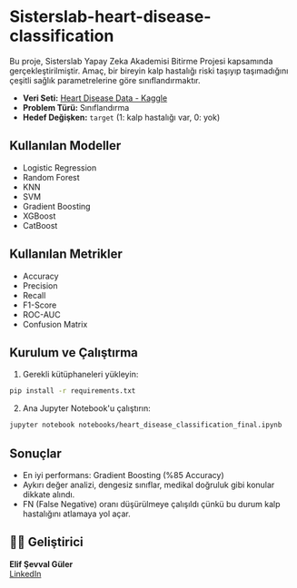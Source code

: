 # Sisterslab-heart-disease-classification

Bu proje, Sisterslab Yapay Zeka Akademisi Bitirme Projesi kapsamında gerçekleştirilmiştir. Amaç, bir bireyin kalp hastalığı riski taşıyıp taşımadığını çeşitli sağlık parametrelerine göre sınıflandırmaktır.


- **Veri Seti:** [Heart Disease Data - Kaggle](https://www.kaggle.com/datasets/redwankarimsony/heart-disease-data)
- **Problem Türü:** Sınıflandırma
- **Hedef Değişken:** `target` (1: kalp hastalığı var, 0: yok)


##  Kullanılan Modeller

- Logistic Regression
- Random Forest
- KNN
- SVM
- Gradient Boosting
- XGBoost
- CatBoost

##  Kullanılan Metrikler

- Accuracy
- Precision
- Recall
- F1-Score
- ROC-AUC
- Confusion Matrix

##  Kurulum ve Çalıştırma

1. Gerekli kütüphaneleri yükleyin:
```bash
pip install -r requirements.txt
```

2. Ana Jupyter Notebook'u çalıştırın:
```bash
jupyter notebook notebooks/heart_disease_classification_final.ipynb
```

##  Sonuçlar

- En iyi performans: Gradient Boosting (%85 Accuracy)
- Aykırı değer analizi, dengesiz sınıflar, medikal doğruluk gibi konular dikkate alındı.
- FN (False Negative) oranı düşürülmeye çalışıldı çünkü bu durum kalp hastalığını atlamaya yol açar.

## 👩‍💻 Geliştirici


**Elif Şevval Güler**  
[LinkedIn](https://www.linkedin.com/in/elifglr)
